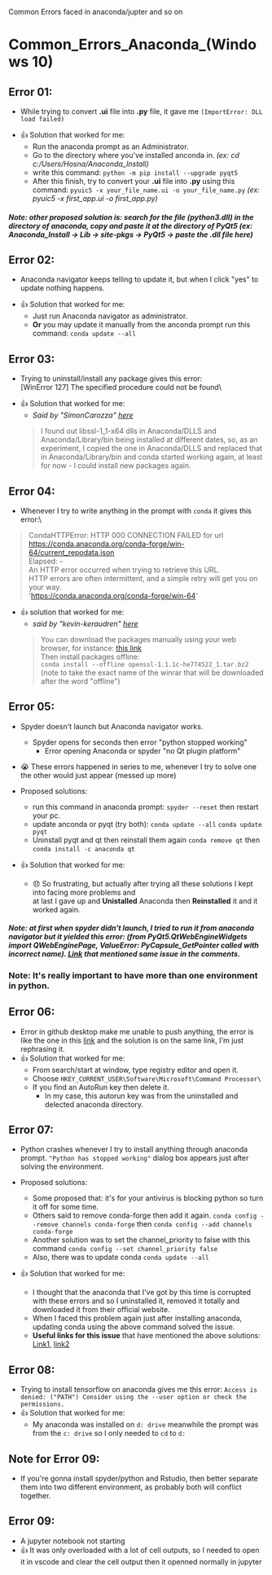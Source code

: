 Common Errors faced in anaconda/jupter and so on

# Common_Errors_Anaconda_(Windows 10)
## Error 01:
* While trying to convert **.ui** file into **.py** file, it gave me `(ImportError: DLL load failed)`
- :+1: Solution that worked for me: 
    - Run the anaconda prompt as an Administrator.
    - Go to the directory where you've installed anconda in. *(ex: cd c:/Users/Hosna/Anaconda_Install)*
    - write this command: `python -m pip install --upgrade pyqt5`
    - After this finish, try to convert your **.ui** file into **.py** using this command: `pyuic5 -x your_file_name.ui -o your_file_name.py` *(ex: pyuic5 -x first_app.ui -o first_app.py)*

##### Note: other proposed solution is: search for the file (python3.dll) in the directory of anaconda, copy and paste it at the directory of PyQt5 (ex: Anaconda_Install -> Lib -> site-pkgs -> PyQt5 -> paste the .dll file here)

## Error 02:
*  Anaconda navigator keeps telling to update it, but when I click "yes" to update nothing happens.
- :+1: Solution that worked for me:
    - Just run Anaconda navigator as administrator.
    - **Or** you may update it manually from the anconda prompt run this command: `conda update --all`

## Error 03:
* Trying to uninstall/install any package gives this error:\
[WinError 127] The specified procedure could not be found\
- :+1: Solution that worked for me:
    - *Said by "SimonCarozza" [here](https://github.com/conda/conda/issues/9003)*
    > I found out libssl-1_1-x64 dlls in Anaconda/DLLS and Anaconda/Library/bin being installed at different dates, so, as an experiment, I copied the one in Anaconda/DLLS and replaced that in Anaconda/Library/bin and conda started working again, at least for now - I could install new packages again.

## Error 04:
* Whenever I try to write anything in the prompt with `conda` it gives this error:\
 > CondaHTTPError: HTTP 000 CONNECTION FAILED for url <https://conda.anaconda.org/conda-forge/win-64/current_repodata.json>\
  Elapsed: - \
  An HTTP error occurred when trying to retrieve this URL.\
  HTTP errors are often intermittent, and a simple retry will get you on your way.\
  'https://conda.anaconda.org/conda-forge/win-64' 

- :+1: solution that worked for me:
    - *said by "kevin-keraudren" [here](https://github.com/conda/conda/issues/6007)*
    >  You can download the packages manually using your web browser, for instance: [this link](https://anaconda.org/anaconda/openssl/files)\
        Then install packages offline:\
        `conda install --offline openssl-1.1.1c-he774522_1.tar.bz2`  (note to take the exact name of the winrar that will be downloaded after the word "offline")

## Error 05:
* Spyder doesn't launch but Anaconda navigator works.
    - Spyder opens for seconds then error "python stopped working"
        -  Error opening Anaconda or spyder "no Qt plugin platform" 
* :sob: These errors happened in series to me, whenever I try to solve one the other would just appear (messed up more)
* Proposed solutions:
    - run this command in anaconda prompt: `spyder --reset` then restart your pc.
    - update anconda or pyqt (try both): `conda update --all`    `conda update pyqt`
    - Uninstall pyqt and qt then reinstall them again `conda remove qt` then   `conda install -c anaconda qt` 

* :+1: Solution that worked for me:
    - :disappointed: So frustrating, but actually after trying all these solutions
    I kept into facing more problems and\
    at last I gave up and **Unistalled** Anaconda then **Reinstalled** it and it worked again. 

##### Note: at first when spyder didn't launch, I tried to run it from anaconda navigator but it yielded this error: (from PyQt5.QtWebEngineWidgets import QWebEnginePage, ValueError: PyCapsule_GetPointer called with incorrect name). [Link](https://github.com/spyder-ide/spyder/issues/3138) that mentioned same issue in the comments.

### Note: It's really important to have more than one environment in python.

## Error 06: 
* Error in github desktop make me unable to push anything, the error is like the one in this [link](https://github.com/desktop/desktop/issues/2623) and the solution is on the same link, I'm just rephrasing it.
* :+1: Solution that worked for me:
    - From search/start at window, type registry editor and open it.
    - Choose `HKEY_CURRENT_USER\Software\Microsoft\Command Processor\`
    - If you find an AutoRun key then delete it.
        - In my case, this autorun key was from the uninstalled and delected anaconda directory.

## Error 07:
* Python crashes whenever I try to install anything through anaconda prompt. `"Python has stopped working"` dialog box appears just after solving the environment.
* Proposed solutions:
    - Some proposed that: it's for your antivirus is blocking python so turn it off for some time.
    - Others said to remove conda-forge then add it again. `conda config --remove channels conda-forge` then `conda config --add channels conda-forge`
    - Another solution was to set the channel_priority to false with this command `conda config --set channel_priority false`
    - Also, there was to update conda `conda update --all`

* :+1: Solution that worked for me:
    - I thought that the anaconda that I've got by this time is corrupted with these errors
    and so I uninstalled it, removed it totally and downloaded it from their official website.
    - When I faced this problem again just after installing anaconda, updating conda using the above command solved the issue.
    - **Useful links for this issue** that have mentioned the above solutions: [Link1](https://github.com/conda/conda/issues/8051), [link2](https://github.com/conda/conda/issues/6406)

## Error 08:
* Trying to install tensorflow on anaconda gives me this error:  `Access is denied: ("PATH") Consider using the --user option or check the permissions.`
* :+1: Solution that worked for me:
    - My anaconda was installed on `d: drive` meanwhile the prompt was from the `c: drive` so I only needed to `cd` to `d:`

## Note for Error 09:
* If you're gonna install spyder/python and Rstudio, then better separate them into two different environment, as probably both will conflict together.

## Error 09:
* A jupyter notebook not starting
* :+1: It was only overloaded with a lot of cell outputs, so I needed to open it in vscode and clear the cell output then it openned normally in jupyter
